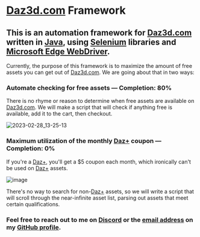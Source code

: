 # [Daz3d.com](https://www.daz3d.com/) Framework
## This is an automation framework for [Daz3d.com](https://www.daz3d.com/) written in [Java](https://en.wikipedia.org/wiki/Java_(programming_language)), using [Selenium](https://www.selenium.dev/) libraries and [Microsoft Edge WebDriver](https://developer.microsoft.com/en-us/microsoft-edge/tools/webdriver/).

Currently, the purpose of this framework is to maximize the amount of free assets you can get out of [Daz3d.com](https://www.daz3d.com/). We are going about that in two ways:

### Automate checking for free assets — Completion: 80%

There is no rhyme or reason to determine when free assets are available on [Daz3d.com](https://www.daz3d.com/). We will make a script that will check if anything free is available, add it to the cart, then checkout.

![2023-02-28_13-25-13](https://user-images.githubusercontent.com/87336074/221983758-4324a584-fa25-4087-9a5a-8f0845ecc0bb.gif)

### Maximum utilization of the monthly [Daz+](https://www.daz3d.com/daz-plus) coupon — Completion: 0%

If you're a [Daz+](https://www.daz3d.com/daz-plus), you'll get a $5 coupon each month, which ironically can't be used on [Daz+](https://www.daz3d.com/daz-plus) assets.

![image](https://user-images.githubusercontent.com/87336074/217616951-e0534e89-9623-4c55-912c-725b82e16b02.png)

There's no way to search for non-[Daz+](https://www.daz3d.com/daz-plus) assets, so we will write a script that will scroll through the near-infinite asset list, parsing out assets that meet certain qualifications.

### Feel free to reach out to me on [Discord](https://discord.gg/NxVbvrttgc) or the [email address](mailto:Laserwolve@Gmail.com) on my [GitHub profile](https://github.com/Laserwolve).
